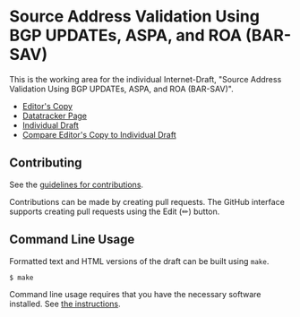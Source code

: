 # Source Address Validation Using BGP UPDATEs, ASPA, and ROA (BAR-SAV)

This is the working area for the individual Internet-Draft, "Source Address Validation Using BGP UPDATEs, ASPA, and ROA (BAR-SAV)".

* [Editor's Copy](https://igorlord.github.io/draft-ietf-sidrops-bar-sav/#go.draft-ietf-sidrops-bar-sav.html)
* [Datatracker Page](https://datatracker.ietf.org/doc/draft-ietf-sidrops-bar-sav)
* [Individual Draft](https://datatracker.ietf.org/doc/html/draft-ietf-sidrops-bar-sav)
* [Compare Editor's Copy to Individual Draft](https://igorlord.github.io/draft-ietf-sidrops-bar-sav/#go.draft-ietf-sidrops-bar-sav.diff)


## Contributing

See the
[guidelines for contributions](https://github.com/igorlord/draft-ietf-sidrops-bar-sav/blob/main/CONTRIBUTING.md).

Contributions can be made by creating pull requests.
The GitHub interface supports creating pull requests using the Edit (✏) button.


## Command Line Usage

Formatted text and HTML versions of the draft can be built using `make`.

```sh
$ make
```

Command line usage requires that you have the necessary software installed.  See
[the instructions](https://github.com/martinthomson/i-d-template/blob/main/doc/SETUP.md).

